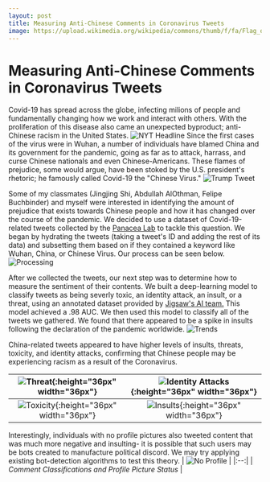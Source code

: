 ```yaml
---
layout: post
title: Measuring Anti-Chinese Comments in Coronavirus Tweets
image: https://upload.wikimedia.org/wikipedia/commons/thumb/f/fa/Flag_of_the_People%27s_Republic_of_China.svg/1200px-Flag_of_the_People%27s_Republic_of_China.svg.png
---
```

# Measuring Anti-Chinese Comments in Coronavirus Tweets

Covid-19 has spread across the globe, infecting milions of people and fundamentally changing how we work and interact with others. With the proliferation of this disease also came an unexpected byproduct; anti-Chinese racism in the United States.
![NYT Headline](https://github.com/joekrinke15/JoeKrinke15.github.io/blob/master/img/Racism.PNG?raw=true)
Since the first cases of the virus were in Wuhan, a number of individuals have blamed China and its government for the pandemic, going as far as to attack, harrass, and curse Chinese nationals and even Chinese-Americans. These flames of prejudice, some would argue, have been stoked by the U.S. president's rhetoric; he famously called Covid-19 the "Chinese Virus."
![Trump Tweet](https://github.com/joekrinke15/JoeKrinke15.github.io/blob/master/img/TrumpTweet.PNG)

Some of my classmates (Jingjing Shi, Abdullah AlOthman, Felipe Buchbinder) and myself were interested in identifying the amount of prejudice that exists towards Chinese people and how it has changed over the course of the pandemic. We decided to use a dataset of Covid-19-related tweets collected by the [Panacea Lab](http://www.panacealab.org/covid19/) to tackle this question. We began by hydrating the tweets (taking a tweet's ID and adding the rest of its data) and subsetting them based on if they contained a keyword like Wuhan, China, or Chinese Virus. Our process can be seen below. ![Processing](https://github.com/joekrinke15/JoeKrinke15.github.io/blob/master/img/Processing.PNG)

After we collected the tweets, our next step was to determine how to measure the sentiment of their contents. We built a deep-learning model to classify tweets as being severly toxic, an identity attack, an insult, or a threat, using an annotated dataset provided by [Jigsaw's AI team.](https://www.kaggle.com/c/jigsaw-unintended-bias-in-toxicity-classification/data) This model achieved a .98 AUC. We then used this model to classify all of the tweets we gathered. We found that there appeared to be a spike in insults following the declaration of the pandemic worldwide.
![Trends](https://github.com/joekrinke15/JoeKrinke15.github.io/blob/master/img/Trends.png?raw=true)

China-related tweets appeared to have higher levels of insults, threats, toxicity, and identity attacks, confirming that Chinese people may be experiencing racism as a result of the Coronavirus. 


![Threat](https://github.com/joekrinke15/JoeKrinke15.github.io/blob/master/img/Threat.png?raw=true){:height="36px" width="36px"}|![Identity Attacks](https://github.com/joekrinke15/JoeKrinke15.github.io/blob/master/img/identity%20attack.png?raw=true){:height="36px" width="36px"}
:-------------------------:|:-------------------------:
![Toxicity](https://github.com/joekrinke15/JoeKrinke15.github.io/blob/master/img/Tweet%20Toxicity%20(2).png){:height="36px" width="36px"} |  ![Insults](https://github.com/joekrinke15/JoeKrinke15.github.io/blob/master/img/insult.png?raw=true){:height="36px" width="36px"}
Interestingly, individuals with no profile pictures also tweeted content that was much more negative and insulting- it is possible that such users may be bots created to manufacture political discord. We may try applying existing bot-detection algorithms to test this theory. 
| ![No Profile](https://github.com/joekrinke15/JoeKrinke15.github.io/blob/master/img/China%20Profile%20TF.png?raw=true) | 
|:--:| 
| *Comment Classifications and Profile Picture Status* |
